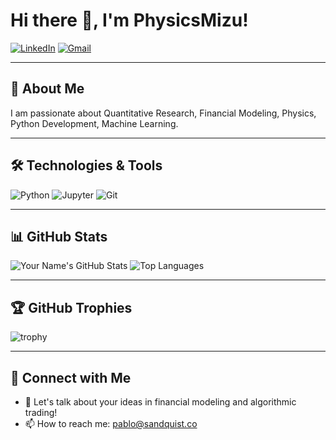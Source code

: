 # Hi there 👋, I'm PhysicsMizu!

[![LinkedIn](https://img.shields.io/badge/LinkedIn-%230077B5.svg?style=for-the-badge&logo=linkedin&logoColor=white)](https://www.linkedin.com/in/pablo-sandquist) 
[![Gmail](https://img.shields.io/badge/Gmail-D14836?style=for-the-badge&logo=gmail&logoColor=white)](mailto:pablo@sandquist.co)

---

## 🔭 About Me
I am passionate about Quantitative Research, Financial Modeling, Physics, Python Development, Machine Learning. 

---

## 🛠️ Technologies & Tools

![Python](https://img.shields.io/badge/Python-3670A0?style=for-the-badge&logo=python&logoColor=ffdd54)
![Jupyter](https://img.shields.io/badge/Jupyter-F37626.svg?style=for-the-badge&logo=Jupyter&logoColor=white)
![Git](https://img.shields.io/badge/Git-F05032?style=for-the-badge&logo=git&logoColor=white)

---

## 📊 GitHub Stats

![Your Name's GitHub Stats](https://github-readme-stats.vercel.app/api?username=PhysicsMizu&show_icons=true&theme=radical)
![Top Languages](https://github-readme-stats.vercel.app/api/top-langs/?username=PhysicsMizu&layout=compact&theme=radical)

---

## 🏆 GitHub Trophies

![trophy](https://github-profile-trophy.vercel.app/?username=PhysicsMizu&theme=onedark)

---

## 🔗 Connect with Me

- 💬 Let's talk about your ideas in financial modeling and algorithmic trading!
- 📫 How to reach me: [pablo@sandquist.co](mailto:pablo@sandquist.co)
